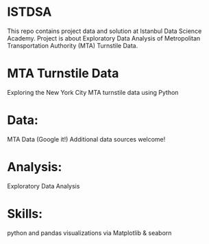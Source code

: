 # ISTDSA
This repo contains project data and solution at Istanbul Data Science Academy. Project is about Exploratory Data Analysis of Metropolitan Transportation Authority (MTA) Turnstile Data.

# MTA Turnstile Data
Exploring the New York City MTA turnstile data using Python

# Data:
MTA Data (Google it!)
Additional data sources welcome!

# Analysis:
Exploratory Data Analysis


# Skills:
python and pandas
visualizations via Matplotlib & seaborn
